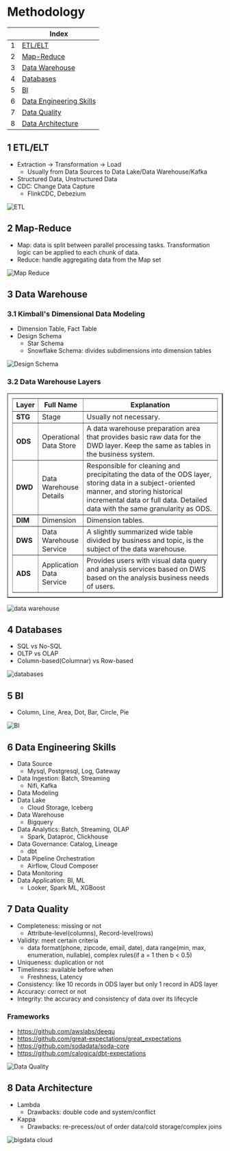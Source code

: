 # Methodology

| |Index|
|---|---|
|1|[ETL/ELT](#etl)|
|2|[Map-Reduce](#mr)|
|3|[Data Warehouse](#dw)|
|4|[Databases](#db)|
|5|[BI](#bi)|
|6|[Data Engineering Skills](#de)|
|7|[Data Quality](#quality)|
|8|[Data Architecture](#architecture)|

## <a id='etl'></a>1 ETL/ELT
- Extraction -> Transformation -> Load
  - Usually from Data Sources to Data Lake/Data Warehouse/Kafka
- Structured Data, Unstructured Data
- CDC: Change Data Capture
  - FlinkCDC, Debezium

![ETL](https://github.com/barneywill/bigdata_demo/blob/main/imgs/etl.jpg)

## <a id='mr'></a>2 Map-Reduce
- Map: data is split between parallel processing tasks. Transformation logic can be applied to each chunk of data.
- Reduce: handle aggregating data from the Map set

![Map Reduce](https://github.com/barneywill/bigdata_demo/blob/main/imgs/mr.jpg)

## <a id='dw'></a>3 Data Warehouse

### 3.1 Kimball's Dimensional Data Modeling
- Dimension Table, Fact Table
- Design Schema
  - Star Schema
  - Snowflake Schema: divides subdimensions into dimension tables

![Design Schema](https://github.com/barneywill/bigdata_demo/blob/main/imgs/design_schema.jpg)

### 3.2 Data Warehouse Layers

<table border="2" style="width:100%; padding: 10px;">
    <tr style="height:30px;"><th style="width:5%;text-align: center;">Layer</th><th style="width:20%;text-align: center;">Full Name</th><th style="text-align: center;">Explanation</th></tr>
    <tr><td style="font-weight:bold;">STG</td><td>Stage</td><td>Usually not necessary.</td></tr>
    <tr><td style="font-weight:bold;">ODS</td><td>Operational Data Store</td><td>A data warehouse preparation area that provides basic raw data for the DWD layer. Keep the same as tables in the business system.</td></tr>
    <tr><td style="font-weight:bold;">DWD</td><td>Data Warehouse Details</td><td>Responsible for cleaning and precipitating the data of the ODS layer, storing data in a subject-oriented manner, and storing historical incremental data or full data. Detailed data with the same granularity as ODS.</td></tr>
    <tr><td style="font-weight:bold;">DIM</td><td>Dimension</td><td>Dimension tables.</td></tr>
    <tr><td style="font-weight:bold;">DWS</td><td>Data Warehouse Service</td><td>A slightly summarized wide table divided by business and topic, is the subject of the data warehouse.</td></tr>
    <tr><td style="font-weight:bold;">ADS</td><td>Application Data Service</td><td>Provides users with visual data query and analysis services based on DWS based on the analysis business needs of users. </td></tr>
</table>

![data warehouse](https://github.com/barneywill/bigdata_demo/blob/main/imgs/data_warehouse.jpeg)

## <a id='db'></a>4 Databases
- SQL vs No-SQL
- OLTP vs OLAP
- Column-based(Columnar) vs Row-based

![databases](https://github.com/barneywill/bigdata_demo/blob/main/imgs/databases.jpeg)

## <a id='bi'></a>5 BI
- Column, Line, Area, Dot, Bar, Circle, Pie

![BI](https://github.com/barneywill/bigdata_demo/blob/main/imgs/bi_charts.jpeg)

## <a id='de'></a>6 Data Engineering Skills
- Data Source
  - Mysql, Postgresql, Log, Gateway
- Data Ingestion: Batch, Streaming
  - Nifi, Kafka
- Data Modeling
- Data Lake
  - Cloud Storage, Iceberg
- Data Warehouse
  - Bigquery
- Data Analytics: Batch, Streaming, OLAP
  - Spark, Dataproc, Clickhouse
- Data Governance: Catalog, Lineage
  - dbt
- Data Pipeline Orchestration
  - Airflow, Cloud Composer
- Data Monitoring
- Data Application: BI, ML
  - Looker, Spark ML, XGBoost

## <a id='quality'></a> 7 Data Quality
- Completeness: missing or not
  - Attribute-level(columns), Record-level(rows)
- Validity: meet certain criteria
  - data format(phone, zipcode, email, date), data range(min, max, enumeration, nullable), complex rules(if a = 1 then b < 0.5)
- Uniqueness: duplication or not
- Timeliness: available before when
  - Freshness, Latency
- Consistency: like 10 records in ODS layer but only 1 record in ADS layer
- Accuracy: correct or not
- Integrity: the accuracy and consistency of data over its lifecycle

### Frameworks
- https://github.com/awslabs/deequ
- https://github.com/great-expectations/great_expectations
- https://github.com/sodadata/soda-core
- https://github.com/calogica/dbt-expectations
  
![Data Quality](https://github.com/barneywill/bigdata_demo/blob/main/imgs/data_quality.jpg)

## <a id='architecture'></a> 8 Data Architecture
- Lambda
  - Drawbacks: double code and system/conflict
- Kappa
  - Drawbacks: re-precess/out of order data/cold storage/complex joins

![bigdata cloud](https://github.com/barneywill/bigdata_demo/blob/main/imgs/bigdata_cloud.jpg)
